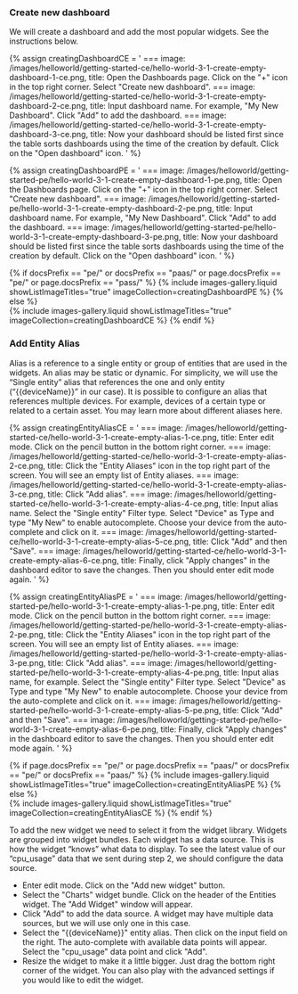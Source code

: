 ### Create new dashboard
We will create a dashboard and add the most popular widgets. See the instructions below.


{% assign creatingDashboardCE = '
    ===
        image: /images/helloworld/getting-started-ce/hello-world-3-1-create-empty-dashboard-1-ce.png,
        title: Open the Dashboards page. Click on the "+" icon in the top right corner. Select "Create new dashboard".
    ===
        image: /images/helloworld/getting-started-ce/hello-world-3-1-create-empty-dashboard-2-ce.png,
        title: Input dashboard name. For example, "My New Dashboard". Click "Add" to add the dashboard.
    ===
        image: /images/helloworld/getting-started-ce/hello-world-3-1-create-empty-dashboard-3-ce.png,
        title: Now your dashboard should be listed first since the table sorts dashboards using the time of the creation by default. Click on the "Open dashboard" icon.
    '
%}

{% assign creatingDashboardPE = '
    ===
        image: /images/helloworld/getting-started-pe/hello-world-3-1-create-empty-dashboard-1-pe.png,
        title: Open the Dashboards page. Click on the "+" icon in the top right corner. Select "Create new dashboard".
    ===
        image: /images/helloworld/getting-started-pe/hello-world-3-1-create-empty-dashboard-2-pe.png,
        title: Input dashboard name. For example, "My New Dashboard". Click "Add" to add the dashboard.
    ===
        image: /images/helloworld/getting-started-pe/hello-world-3-1-create-empty-dashboard-3-pe.png,
        title: Now your dashboard should be listed first since the table sorts dashboards using the time of the creation by default. Click on the "Open dashboard" icon.
    '
%}

{% if docsPrefix == "pe/" or docsPrefix == "paas/" or page.docsPrefix == "pe/" or page.docsPrefix == "pass/" %}
    {% include images-gallery.liquid showListImageTitles="true" imageCollection=creatingDashboardPE %}
{% else %}  
    {% include images-gallery.liquid showListImageTitles="true" imageCollection=creatingDashboardCE %}
{% endif %}

### Add Entity Alias

Alias is a reference to a single entity or group of entities that are used in the widgets. An alias may be static or 
dynamic. For simplicity, we will use the “Single entity” alias that references the one and only entity (“{{deviceName}}” in 
our case). It is possible to configure an alias that references multiple devices. For example, devices of a certain 
type or related to a certain asset. You may learn more about different aliases here.

{% assign creatingEntityAliasCE = '
    ===
        image: /images/helloworld/getting-started-ce/hello-world-3-1-create-empty-alias-1-ce.png,
        title: Enter edit mode. Click on the pencil button in the bottom right corner.
    ===
        image: /images/helloworld/getting-started-ce/hello-world-3-1-create-empty-alias-2-ce.png,
        title: Click the "Entity Aliases" icon in the top right part of the screen. You will see an empty list of Entity aliases.
    ===
        image: /images/helloworld/getting-started-ce/hello-world-3-1-create-empty-alias-3-ce.png,
        title: Click "Add alias".
    ===
        image: /images/helloworld/getting-started-ce/hello-world-3-1-create-empty-alias-4-ce.png,
        title: Input alias name. Select the "Single entity" Filter type. Select "Device" as Type and type "My New" to enable autocomplete. Choose your device from the auto-complete and click on it.
    ===
        image: /images/helloworld/getting-started-ce/hello-world-3-1-create-empty-alias-5-ce.png,
        title: Click "Add" and then "Save".
    ===
        image: /images/helloworld/getting-started-ce/hello-world-3-1-create-empty-alias-6-ce.png,
        title: Finally, click "Apply changes" in the dashboard editor to save the changes. Then you should enter edit mode again.
    '
%}

{% assign creatingEntityAliasPE = '
    ===
        image: /images/helloworld/getting-started-pe/hello-world-3-1-create-empty-alias-1-pe.png,
        title: Enter edit mode. Click on the pencil button in the bottom right corner.
    ===
        image: /images/helloworld/getting-started-pe/hello-world-3-1-create-empty-alias-2-pe.png,
        title: Click the "Entity Aliases" icon in the top right part of the screen. You will see an empty list of Entity aliases.
    ===
        image: /images/helloworld/getting-started-pe/hello-world-3-1-create-empty-alias-3-pe.png,
        title: Click "Add alias".
    ===
        image: /images/helloworld/getting-started-pe/hello-world-3-1-create-empty-alias-4-pe.png,
        title: Input alias name, for example. Select the "Single entity" Filter type. Select "Device" as Type and type "My New" to enable autocomplete. Choose your device from the auto-complete and click on it.
    ===
        image: /images/helloworld/getting-started-pe/hello-world-3-1-create-empty-alias-5-pe.png,
        title: Click "Add" and then "Save".
    ===
        image: /images/helloworld/getting-started-pe/hello-world-3-1-create-empty-alias-6-pe.png,
        title: Finally, click "Apply changes" in the dashboard editor to save the changes. Then you should enter edit mode again.
    '
%}

{% if page.docsPrefix == "pe/" or page.docsPrefix == "paas/" or docsPrefix == "pe/" or docsPrefix == "paas/" %}
    {% include images-gallery.liquid showListImageTitles="true" imageCollection=creatingEntityAliasPE %}
{% else %}  
    {% include images-gallery.liquid showListImageTitles="true" imageCollection=creatingEntityAliasCE %}
{% endif %}

To add the new widget we need to select it from the widget library. Widgets are grouped into widget bundles. Each widget has a data source. This is how the widget “knows” what data to display. To see the latest value of our “cpu_usage” data that we sent during step 2, we should configure the data source.

- Enter edit mode. Click on the "Add new widget" button.
- Select the "Charts" widget bundle. Click on the header of the Entities widget. The "Add Widget" window will appear.
- Click "Add" to add the data source. A widget may have multiple data sources, but we will use only one in this case.
- Select the "{{deviceName}}" entity alias. Then click on the input field on the right. The auto-complete with available data points will appear. Select the "cpu_usage" data point and click "Add".
- Resize the widget to make it a little bigger. Just drag the bottom right corner of the widget. You can also play with the advanced settings if you would like to edit the widget.